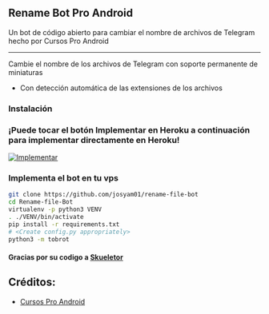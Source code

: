 ## Rename Bot Pro Android

Un bot de código abierto para cambiar el nombre de archivos de Telegram hecho por Cursos Pro Android

---
Cambie el nombre de los archivos de Telegram con soporte permanente de miniaturas

* Con detección automática de las extensiones de los archivos


### Instalación


### ¡Puede tocar el botón Implementar en Heroku a continuación para implementar directamente en Heroku!
[![Implementar](https://www.herokucdn.com/deploy/button.svg)](https://heroku.com/deploy?template=https://github.com/josyam01/rename-file-bot)

### Implementa el bot en tu vps
```sh
git clone https://github.com/josyam01/rename-file-bot
cd Rename-file-Bot
virtualenv -p python3 VENV
. ./VENV/bin/activate
pip install -r requirements.txt
# <Create config.py appropriately>
python3 -m tobrot
```


#### Gracias por su codigo a [Skueletor](https://telegram.dog/DKzippO)

## Créditos:

* [Cursos Pro Android](https://t.me/joinchat/VDY6seEnkeKdZNRM) 
